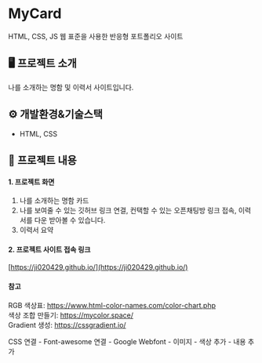 # MyCard
HTML, CSS, JS 웹 표준을 사용한 반응형 포트폴리오 사이트

## 🖥️ 프로젝트 소개
나를 소개하는 명함 및 이력서 사이트입니다.
<br>

## ⚙️ 개발환경&기술스택
- HTML, CSS

## 📌 프로젝트 내용
#### 1. 프로젝트 화면
1) 나를 소개하는 명함 카드
2) 나를 보여줄 수 있는 깃허브 링크 연결, 컨택할 수 있는 오픈채팅방 링크 접속, 이력서를 다운 받아볼 수 있습니다.
3) 이력서 요약

#### 2. 프로젝트 사이트 접속 링크
[https://ji020429.github.io/](https://ji020429.github.io/)

#### 참고
RGB 색상표: https://www.html-color-names.com/color-chart.php
</br>
색상 조합 만들기: https://mycolor.space/
</br>
Gradient 생성: https://cssgradient.io/
</br>

CSS 연결 - Font-awesome 연결 - Google Webfont - 이미지 - 색상 추가 - 내용 추가
